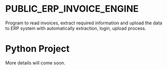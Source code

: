 # PUBLIC_ERP_INVOICE_ENGINE
Program to read invoices, extract required information and upload the data to ERP system with automatically extraction, login, upload process.

# Python Project

More details will come soon.
